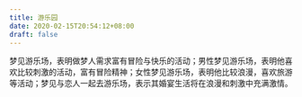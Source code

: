 ```yaml
---
title: 游乐园
date: 2020-02-15T20:54:12+08:00
draft: false
---
```


梦见游乐场，表明做梦人需求富有冒险与快乐的活动；男性梦见游乐场，表明他喜欢比较刺激的活动，富有冒险精神；女性梦见游乐场，表明他比较浪漫，喜欢旅游等活动；梦见与恋人一起去游乐场，表示其婚宴生活将在浪漫和刺激中充满激情。
